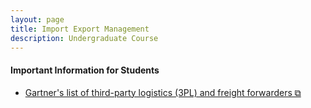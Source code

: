 ```yaml
---
layout: page
title: Import Export Management
description: Undergraduate Course
---
```

<!--<p>There are no new updates.</p>-->
<h4>Important Information for Students</h4>
<ul>
<li><a href="https://www.gartner.com/reviews/market/third-party-logistics-worldwide" target="_blank" rel="noopener noreferrer">Gartner's list of third-party logistics (3PL) and freight forwarders &#x29c9;</a></li>
</ul>
